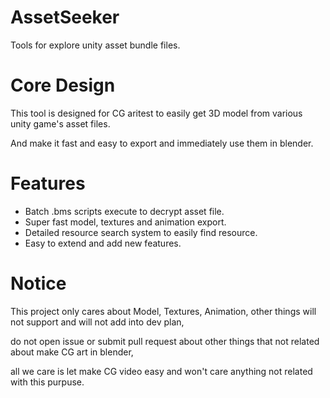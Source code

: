 # AssetSeeker

Tools for explore unity asset bundle files.

# Core Design

This tool is designed for CG aritest to easily get 3D model from various unity game's asset files.

And make it fast and easy to export and immediately use them in blender.


# Features

- Batch .bms scripts execute to decrypt asset file.
- Super fast model, textures and animation export.
- Detailed resource search system to easily find resource.
- Easy to extend and add new features.


# Notice

This project only cares about Model, Textures, Animation, other things will not support and will not add into dev plan,

do not open issue or submit pull request about other things that not related about make CG art in blender, 

all we care is let make CG video easy and won't care anything not related with this purpuse.



